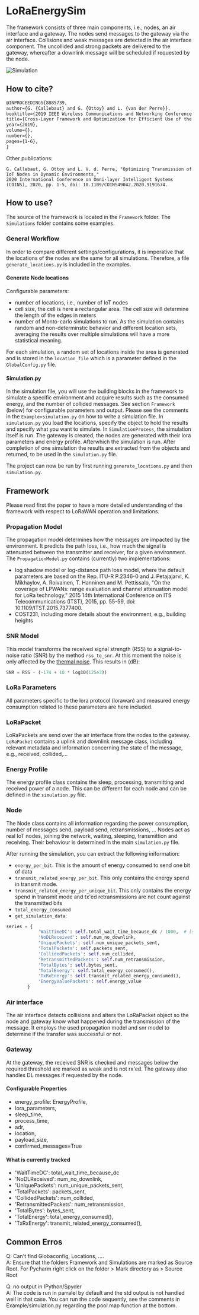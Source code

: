# LoRaEnergySim

The framework consists of three main components, i.e., nodes, an air interface and a gateway.
The nodes send messages to the gateway via the air interface.
Collisions and weak messages are detected in the air interface component.
The uncollided and strong packets are delivered to the gateway, whereafter a downlink message will be scheduled if requested by the node.

![Simulation](lora_simulator_v2.png "LoRaWAN Simulator")

## How to cite?

```latex
@INPROCEEDINGS{8885739,  
author={G. {Callebaut} and G. {Ottoy} and L. {van der Perre}},  
booktitle={2019 IEEE Wireless Communications and Networking Conference (WCNC)},   
title={Cross-Layer Framework and Optimization for Efficient Use of the Energy Budget of IoT Nodes},   
year={2019},  
volume={},  
number={},  
pages={1-6},
}
```

Other publications:

```
G. Callebaut, G. Ottoy and L. V. d. Perre, "Optimizing Transmission of IoT Nodes in Dynamic Environments," 
2020 International Conference on Omni-layer Intelligent Systems (COINS), 2020, pp. 1-5, doi: 10.1109/COINS49042.2020.9191674.
```


## How to use?
The source of the framework is located in the `Framework` folder.
The `Simulations` folder contains some examples.

### General Workflow
In order to compare different settings/configurations, it is imperative that the locations of the nodes are the same for all simulations.
Therefore, a file `generate_locations.py` is included in the examples.

#### Generate Node locations

Configurable parameters:
- number of locations, i.e., number of IoT nodes
- cell size, the cell is here a rectangular area. The cell size will determine the length of the edges in meters
- number of Monto-carlo simulations to run. As the simulation contains random and non-determinstic behavior and different location sets, 
  averaging the results over multiple simulations will have a more statistical meaning.
  
For each simulation, a random set of locations inside the area is generated and is stored in the `location_file` 
which is a parameter defined in the `GlobalConfig.py` file. 


#### Simulation.py
In the simulation file, you will use the building blocks in the framework to simulate a specific environment and 
acquire results such as the consumed energy, and the number of collided messages. See section `Framework` (below) for configurable parameters and output.
Please see the comments in the `Example>simulation.py` on how to write a simulation file. 
In `simulation.py` you load the locations, specify the object to hold the results and specify what you want to simulate.
In `SimulationProcess`, the simulation itself is run. The gateway is created, the nodes are generated with their lora parameters and energy profile.
Afterwhich the simulation is run. After completion of one simulation the results are extracted from the objects and returned, to be used in the `simulation.py` file.

The project can now be run by first running `generate_locations.py` and then `simulation.py`.

## Framework

Please read first the paper to have a more detailed understanding of the framework with respect to LoRaWAN operation and limitations.

### Propagation Model
The propagation model determines how the messages are impacted by the environment. 
It predicts the path loss, i.e., how much the signal is attenuated between the transmitter and receiver, for a given environment. 
The `PropagationModel.py` contains (currently) two implementations:

- log shadow model or log-distance path loss model, where the default parameters are based on the Rep. ITU-R P.2346-0 and J. Petajajarvi, K. Mikhaylov, A. Roivainen, T. Hanninen and M. Pettissalo, "On the coverage of LPWANs: range evaluation and channel attenuation model for LoRa technology," 2015 14th International Conference on ITS Telecommunications (ITST), 2015, pp. 55-59, doi: 10.1109/ITST.2015.7377400.
- COST231, including more details about the environment, e.g., building heights

### SNR Model
This model transforms the received signal strength (RSS) to a signal-to-noise ratio (SNR) by the method `rss_to_snr`.
At this moment the noise is only affected by the [thermal noise](https://en.wikipedia.org/wiki/Johnson%E2%80%93Nyquist_noise).
This results in (dB):
```python
SNR = RSS - (-174 + 10 * log10(125e3))
```



### LoRa Parameters
All parameters specific to the lora protocol (lorawan) and measured energy consumption related to these parameters are here included.

### LoRaPacket
LoRaPackets are send over the air interface from the nodes to the gateway.
`LoRaPacket` contains a uplink and downlink message class, including relevant metadata and information concerning the state of the message, e.g., received, collided,...

### Energy Profile
The energy profile class contains the sleep, processing, transmitting and received power of a node.
This can be different for each node and can be defined in the `simulation.py` file.

### Node
The Node class contains all information regarding the power consumption, number of messages send, payload send, retransmissions, ...
Nodes act as real IoT nodes, joining the network, waiting, sleeping, transmittion and receiving. Their behaviour is determined in the main `simulation.py` file.


After running the simulation, you can extract the following iniformation:
- `energy_per_bit`. This is the amount of energy consumed to send one bit of data
- `transmit_related_energy_per_bit`. This only contains the energy spend in transmit mode.
- `transmit_related_energy_per_unique_bit`. This only contains the energy spend in transmit mode and tx'ed retransmissions are not count against the transmitted bits
-  `total_energy_consumed`
- `get_simulation_data`:
```python
series = {
            'WaitTimeDC': self.total_wait_time_because_dc / 1000,  # [s] instead of [ms]
            'NoDLReceived': self.num_no_downlink,
            'UniquePackets': self.num_unique_packets_sent,
            'TotalPackets': self.packets_sent,
            'CollidedPackets': self.num_collided,
            'RetransmittedPackets': self.num_retransmission,
            'TotalBytes': self.bytes_sent,
            'TotalEnergy': self.total_energy_consumed(),
            'TxRxEnergy': self.transmit_related_energy_consumed(),
            'EnergyValuePackets': self.energy_value
        }
```

### Air interface
The air interface detects collisions and alters the LoRaPacket object so the node and gateway know what happened during the transmission of the message.
It employs the used propagation model and snr model to determine if the transfer was successful or not.

### Gateway
At the gateway, the received SNR is checked and messages below the required threshold are marked as weak and is not rx'ed.
The gateway also handles DL messages if requested by the node.


#### Configurable Properties
- energy_profile: EnergyProfile, 
- lora_parameters, 
- sleep_time, 
- process_time, 
- adr, 
- location,
- payload_size,  
- confirmed_messages=True

#### What is currently tracked
 - 'WaitTimeDC': total_wait_time_because_dc
 - 'NoDLReceived': num_no_downlink,
 - 'UniquePackets': num_unique_packets_sent,
 - 'TotalPackets': packets_sent,
 - 'CollidedPackets': num_collided,
 - 'RetransmittedPackets': num_retransmission,
 - 'TotalBytes': bytes_sent,
 - 'TotalEnergy': total_energy_consumed(),
 - 'TxRxEnergy': transmit_related_energy_consumed(),


## Common Erros

Q: Can't find Globaconfig, Locations, ....<br>
A: Ensure that the folders Framework and Simulations are marked as Source Root. For Pycharm right click on the folder > Mark directory as > Source Root

Q: no output in IPython/Spyder<br>
A: The code is run in parralel by default and the std output is not handled well in that case. You can run the code sequently, see the comments in Example/simulation.py regarding the pool.map function at the bottom.
